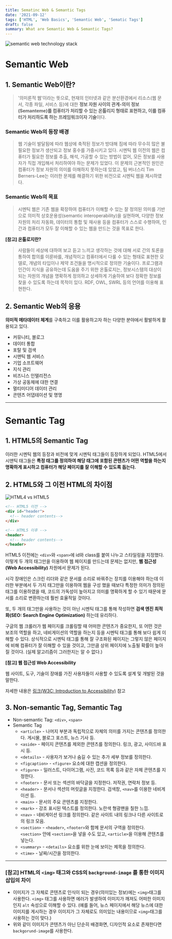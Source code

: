 ```yaml
---
title: Sematinc Web & Semantic Tags
date: '2021-09-12'
tags: ['HTML', 'Web Basics', 'Semantic Web', 'Sematic Tags']
draft: false
summary: What are Semantic Web & Semantic Tags?
---
```


![semantic web technology stack](https://i.imgur.com/hjFf6z4.png)

# **Semantic Web**

## 1. Semantic Web이란?

> '의미론적 웹'이라는 뜻으로, 현재의 인터넷과 같은 분산환경에서 리소스(웹 문서, 각종 파일, 서비스 등)에 대한 **정보 자원 사이의 관계-의미 정보(Semanteme)를 컴퓨터가 처리할 수 있는 온톨리지 형태로 표현하고, 이를 컴퓨터가 처리하도록 하는 프레임워크이자 기술**이다.

### Semantic Web의 등장 배경

> 웹 기술이 발달됨에 따라 웹상에 축적된 정보가 방대해 짐에 따라 무수히 많은 불필요한 정보가 생산되고 정보 홍수를 가중시키고 있다. 시멘틱 웹 이전의 웹은 컴퓨터가 필요한 정보를 추출, 해석, 가공할 수 있는 방법이 없어, 모든 정보를 사용자가 직접 개입해서 처리하여야 하는 문제가 있었다. 이 문제의 근본적인 원인은 컴퓨터가 정보 자원의 의미를 이해하지 못하는데 있었고, 팀 버너스리 Tim Berners-Lee는 이러한 문제를 해결하기 위한 비전으로 시멘틱 웹을 제시하였다.

### Semantic Web의 목표

> 시멘틱 웹은 기존 웹을 확장하여 컴퓨터가 이해할 수 있는 잘 정의된 의미를 기반으로 의미적 상호운용성(semantic interoperability)을 실현하며, 다양한 정보 자원의 처리 자동화, 데이터의 통합 및 재사용 등을 컴퓨터가 스스로 수행하여, 인간과 컴퓨터가 모두 잘 이해할 수 있는 웹을 만드는 것을 목표로 한다.

**[참고] 온톨로지란?**

> 사람들이 세상에 대하여 보고 듣고 느끼고 생각하는 것에 대해 서로 간의 토론을 통하여 합의를 이룬바를, 개념적이고 컴퓨터에서 다룰 수 있는 형태로 표현한 모델로, 개념의 타입이나 제약 조건들을 명시적으로 정의한 기술이다. 프로그램과 인간이 지식을 공유하는데 도움을 주기 위한 온톨로지는, 정보시스템의 대상이 되는 자원의 개념을 명확하게 정의하고 상세하게 기술하여 보다 정확한 정보를 찾을 수 있도록 하는데 목적이 있다. RDF, OWL, SWRL 등의 언어를 이용해 표현한다.

## 2. Semantic Web의 응용

**의미적 메타데이터 체계**를 구축하고 이를 활용하고자 하는 다양한 분야에서 활발하게 활용되고 있다.

- 커뮤니티, 블로그
- 데이터 통합
- 포탈 및 검색
- 시맨틱 웹 서비스
- 기업 소프트웨어
- 지식 관리
- 비즈니스 인텔리전스
- 가상 공동체에 대한 연결
- 멀티미디어 데이터 관리
- 콘텐츠 어댑테이션 및 명명

---

# **Semantic Tag**

## 1. HTML5의 Semantic Tag

이러한 시멘틱 웹의 등장과 비전에 맞게 시멘틱 태그들이 등장하게 되었다. HTML5에서 시맨틱 태그들은 **특정 태그를 정의하여 해당 태그에 포함된 콘텐츠가 어떤 역할을 하는지 명확하게 표시하고 컴퓨터가 해당 페이지를 잘 이해할 수 있도록 돕는다.**

## 2. HTML5와 그 이전 HTML의 차이점

![HTML4 vs HTML5](https://i.imgur.com/s5RakQ8.png)

```html
<!-- HTML5 이전 -->
<div id="header">
  <!-- header contents-->
</div>

<!-- HTML5 이후 -->
<header>
  <!-- header contents-->
</header>
```

HTML5 이전에는 `<div>`와 `<span>`에 id와 class를 붙여 나누고 스타일링을 지정했다. 이렇게 두 개의 태그만을 이용하여 웹 페이지를 만드는데 문제는 없지만, **웹 접근성(Web Accessibility)** 차원에서 문제가 된다.

시각 장애인은 스크린 리더와 같은 문서를 소리로 바꿔주는 장치를 이용해야 하는데 이러한 부분에서 두 가지 태그만을 이용하여 웹을 구성 했을 때보다 특정한 의미가 정의된 태그를 이용하였을 때, 코드의 가독성이 높아지고 의미를 명확하게 할 수 있기 때문에 문서를 소리로 변환하는데 훨씬 효율적일 것이다.

또, 두 개의 태그만을 사용하는 것이 아닌 시멘틱 태그를 통해 작성하면 **검색 엔진 최적화(SEO: Search Engine Optimization)** 하는데 유리하다.

구글의 웹 크롤러가 웹 페이지를 크롤링할 때 어떠한 콘텐츠가 중요한지, 또 어떤 것은 보조의 역할을 하고, 네비게이션의 역할을 하는지 등을 시멘틱 태그를 통해 보다 쉽게 이해할 수 있다. 상식적으로 시멘틱 태그를 통해 잘 구조화된 페이지는 그렇지 않은 페이지에 비해 컴퓨터가 잘 이해할 수 있을 것이고, 그만큼 상위 페이지에 노출될 확률이 높아질 것이다. (실제 알고리즘이 그러한지는 알 수 없다.)

**[참고] 웹 접근성 Web Accessibility**

웹 사이트, 도구, 기술이 장애를 가진 사용자들이 사용할 수 있도록 설계 및 개발된 것을 말한다.

자세한 내용은 [링크(W3C: Introduction to Accessibility)](https://www.w3.org/WAI/fundamentals/accessibility-intro/ko) 참고

## 3. Non-semantic Tag, Semantic Tag

- Non-semantic Tag: `<div>`, `<span>`
- Semantic Tag
  - `<article>` - 나머지 부분과 독립적으로 자체의 의미를 가지는 콘텐츠를 정의한다. 게시물, 블로그 포스트, 뉴스 기사 등.
  - `<aside>` - 페이지 콘텐츠를 제외한 콘텐츠를 정의한다. 링크, 광고, 사이드바 표시 등.
  - `<details>` - 사용자가 보거나 숨길 수 있는 추가 세부 정보를 정의한다.
  - `<figcaption>` - `<figure>` 요소에 대한 캡션을 정의한다.
  - `<figure>` - 일러스트, 다이어그램, 사진, 코드 목록 등과 같은 자체 콘텐츠를 지정한다.
  - `<footer>` - 문서 또는 섹션의 바닥글을 지정한다. 저작권, 연락처 정보 등.
  - `<header>` - 문서나 섹션의 머릿글을 지정한다. 검색창, `<nav>`를 이용한 네비게이션 등.
  - `<main>` - 문서의 주요 콘텐츠를 지정한다.
  - `<mark>` - 강조 표시된 텍스트를 정의한다. 노란색 형광팬을 칠한 느낌.
  - `<nav>` - 네비게이션 링크를 정의한다. 같은 사이트 내의 링크나 다른 사이트로의 링크 모음.
  - `<section>` - `<header>`, `<footer>`와 함께 문서의 구역을 정의한다. `<section>` 안에 `<section>`을 넣을 수도 있고, `<article>`을 이용해 콘텐츠를 넣는다.
  - `<summary>` - `<details>` 요소를 위한 눈에 보이는 제목을 정의한다.
  - `<time>` - 날짜/시간을 정의한다.

---

### **[참고] HTML의 `<img>` 태그와 CSS의 `background-image` 를 통한 이미지 삽입의 차이**

- 이미지가 그 자체로 콘텐츠로 인식이 되는 경우(의미있는 정보)에는 `<img>`태그를 사용한다. `<img>` 태그를 사용하면 에러가 발생하여 이미지가 깨져도 어떠한 이미지 인지 `alt` 속성으로 이해할 수 있다. (예를 들어, 뉴스 페이지에서 해당 뉴스에 대한 이미지를 게시하는 경우 이미지가 그 자체로도 의미있는 내용이므로 `<img>`태그를 사용하는 것이 맞다.)
- 위와 같이 이미지가 콘텐츠가 아닌 단순히 배경화면, 디자인적 요소로 존재한다면 `backgorund-image`를 사용한다.

